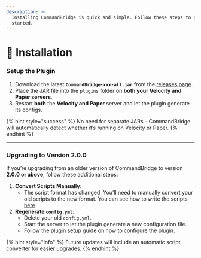 ```yaml
---
description: >-
  Installing CommandBridge is quick and simple. Follow these steps to get
  started.
---
```


# 📩 Installation

### Setup **the Plugin**

1. Download the latest **`CommandBridge-xxx-all.jar`** from the [releases page](https://modrinth.com/plugin/commandbridge/versions).
2. Place the JAR file into the `plugins` folder on **both your Velocity and Paper servers**.
3. Restart **both** the **Velocity and Paper** server and let the plugin generate its configs.

{% hint style="success" %}
No need for separate JARs – CommandBridge will automatically detect whether it’s running on Velocity or Paper.
{% endhint %}

***

### **Upgrading to Version 2.0.0**

If you’re upgrading from an older version of CommandBridge to version **2.0.0 or above**, follow these additional steps:

1. **Convert Scripts Manually**:
   * The script format has changed. You’ll need to manually convert your old scripts to the new format. You can see how to write the scripts [here](../scripts/overview.md).
2. **Regenerate `config.yml`**:
   * Delete your old `config.yml`.
   * Start the server to let the plugin generate a new configuration file.
   * Follow the [plugin setup guide](plugin-setup.md) on how to configure the plugin.

{% hint style="info" %}
Future updates will include an automatic script converter for easier upgrades.
{% endhint %}
